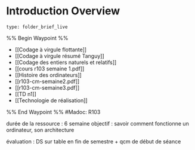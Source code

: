 # Introduction Overview
 
```ccard
type: folder_brief_live
```
 
%% Begin Waypoint %%
- [[Codage à virgule flottante]]
- [[Codage à virgule résumé Tanguy]]
- [[Codage des entiers naturels et relatifs]]
- [[cours r103 semaine 1.pdf]]
- [[Histoire des ordinateurs]]
- [[r103-cm-semaine2.pdf]]
- [[r103-cm-semaine3.pdf]]
- [[TD n1]]
- [[Technologie de réalisation]]

%% End Waypoint %%
#Madoc: R103

durée de la ressource : 6 semaine
objectif : savoir comment fonctionne un ordinateur, son architecture

évaluation : DS sur table en fin de semestre + qcm de début de séance